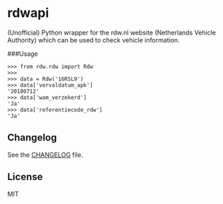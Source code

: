 # rdwapi

(Unofficial) Python wrapper for the rdw.nl website (Netherlands Vehicle Authority) which can be used to check vehicle information.

###Usage

```
>>> from rdw.rdw import Rdw
>>>
>>> data = Rdw('16RSL9')
>>> data['vervaldatum_apk']
'20180712'
>>> data['wam_verzekerd']
'Ja'
>>> data['referentiecode_rdw']
'Ja'

```

## Changelog
See the [CHANGELOG](./CHANGELOG.md) file.

## License
MIT

